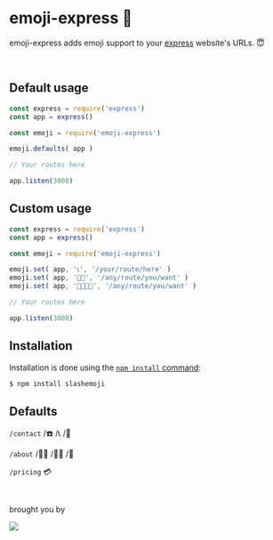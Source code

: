 
# emoji-express 🚂

  

 emoji-express adds emoji support to your [express](http://expressjs.com/) website's URLs. 😇
  
  <br>

## Default usage

```js
const express = require('express')
const app = express()

const emoji = require('emoji-express')

emoji.defaults( app )

// Your routes here

app.listen(3000)
```

## Custom usage

```js
const express = require('express')
const app = express()

const emoji = require('emoji-express')

emoji.set( app, '📞', '/your/route/here' )
emoji.set( app, '🍉🍌', '/any/route/you/want' )
emoji.set( app, '🥑😂😂😂', '/any/route/you/want' )

// Your routes here

app.listen(3000)
```


## Installation

Installation is done using the
[`npm install` command](https://docs.npmjs.com/getting-started/installing-npm-packages-locally):

```bash
$ npm install slashemoji
```

## Defaults

`/contact` /☎️ /📞 /🤙


`/about` /🙋‍♂️ /🙋‍♀️ /📜


`/pricing` 💳



<br>

  brought you by
  
  <a href="https://www.boardme.app/">
    <img style="width="100px;" src="https://www.boardme.app/public/img/boardme-blue.svg">
  </a>

